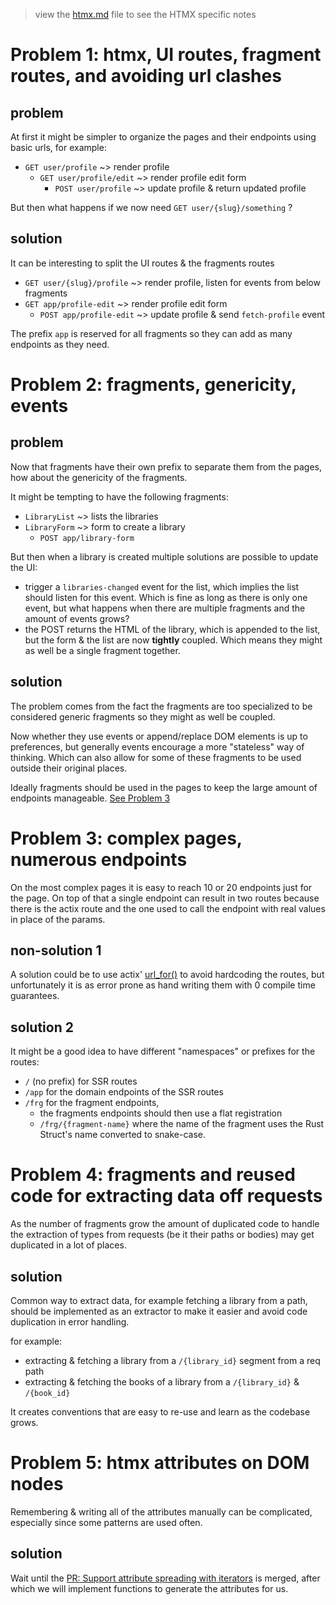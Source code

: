 > view the [htmx.md](htmx.md) file to see the HTMX specific notes 

# Problem 1: htmx, UI routes, fragment routes, and avoiding url clashes
## problem
At first it might be simpler to organize the pages and their
endpoints using basic urls, for example:
- `GET user/profile` ~> render profile 
  - `GET user/profile/edit` ~> render profile edit form
    - `POST user/profile` ~> update profile & return updated profile

But then what happens if we now need `GET user/{slug}/something` ?

## solution
It can be interesting to split the UI routes & the fragments routes
- `GET user/{slug}/profile` ~> render profile, listen for events from below fragments
- `GET app/profile-edit` ~> render profile edit form
  - `POST app/profile-edit` ~> update profile & send `fetch-profile` event

The prefix `app` is reserved for all fragments so they can add as
many endpoints as they need.

# Problem 2: fragments, genericity, events
## problem
Now that fragments have their own prefix to separate them from the
pages, how about the genericity of the fragments.

It might be tempting to have the following fragments:
- `LibraryList` ~> lists the libraries 
- `LibraryForm` ~> form to create a library
  - `POST app/library-form`

But then when a library is created multiple solutions are possible
to update the UI:
- trigger a `libraries-changed` event for the list, which implies the list should listen for this event. Which is fine as long as there is only one event, but what happens when there are multiple fragments and the amount of events grows?
- the POST returns the HTML of the library, which is appended to the list, but the form & the list are now __tightly__ coupled. Which means they might as well be a single fragment together.

## solution
The problem comes from the fact the fragments are too specialized to be
considered generic fragments so they might as well be coupled.

Now whether they use events or append/replace DOM elements is up to preferences, but generally events encourage a more "stateless" way of thinking. Which can also allow for some of these fragments to be used outside their original places.

Ideally fragments should be used in the pages to keep the large amount of
endpoints manageable. [See Problem 3](#problem-3-complex-pages-numerous-endpoints)

# Problem 3: complex pages, numerous endpoints
On the most complex pages it is easy to reach 10 or 20 endpoints just for the
page. On top of that a single endpoint can result in two routes because there is
the actix route and the one used to call the endpoint with real values in place
of the params.

## non-solution 1
A solution could be to use actix' [url_for()](https://docs.rs/actix-web/4.4.1/actix_web/struct.HttpRequest.html#method.url_for)
to avoid hardcoding the routes, but unfortunately it is as error prone as hand
writing them with 0 compile time guarantees.

## solution 2
It might be a good idea to have different "namespaces" or prefixes for the
routes:
- `/` (no prefix) for SSR routes
- `/app` for the domain endpoints of the SSR routes
- `/frg` for the fragment endpoints,
  - the fragments endpoints should then use a flat registration
  - `/frg/{fragment-name}` where the name of the fragment uses the Rust Struct's name
  converted to snake-case.

# Problem 4: fragments and reused code for extracting data off requests
As the number of fragments grow the amount of duplicated code to handle the 
extraction of types from requests (be it their paths or bodies) may get
duplicated in a lot of places.

## solution
Common way to extract data, for example fetching a library from a path, should
be implemented as an extractor to make it easier and avoid code duplication in
error handling.

for example:
- extracting & fetching a library from a `/{library_id}` segment from a req path
- extracting & fetching the books of a library from a `/{library_id}` & `/{book_id}`

It creates conventions that are easy to re-use and learn as the codebase grows.

# Problem 5: htmx attributes on DOM nodes
Remembering & writing all of the attributes manually can be complicated,
especially since some patterns are used often.

## solution
Wait until the [PR: Support attribute spreading with iterators](https://github.com/lambda-fairy/maud/pull/408)
is merged, after which we will implement functions to generate the attributes
for us.